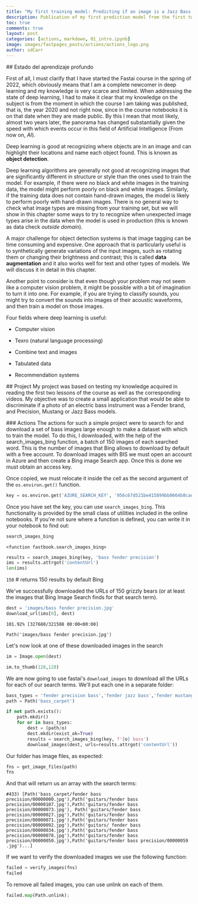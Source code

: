 ```yaml
---
title: "My first training model: Predicting if an image is a Jazz Bass, Precision or Mustang bass."
description: Publication of my first prediction model from the first two lessons of the Fastai course.
toc: true
comments: true
layout: post
categories: [actions, markdown, 01_intro.ipynb]
image: images/fastpages_posts/actions/actions_logo.png
author: sdCarr
---
```


## Estado del aprendizaje profundo 

First of all, I must clarify that I have started the Fastai course in the spring of 2022, which obviously means that I am a complete newcomer in deep learning and my knowledge is very scarce and limited.
When addressing the state of deep learning, I had to make it clear that my knowledge on the subject is from the moment in which the course I am taking was published, that is, the year 2020 and not right now, since in the course notebooks it is on that date when they are made public. By this I mean that most likely, almost two years later, the panorama has changed substantially given the speed with which events occur in this field of Artificial Intelligence (From now on, *AI*).

Deep learning is good at recognizing where objects are in an image and can highlight their locations and name each object found. This is known as **object detection**.

Deep learning algorithms are generally not good at recognizing images that are significantly different in structure or style than the ones used to train the model. For example, if there were no black and white images in the training data, the model might perform poorly on black and white images. Similarly, if the training data does not contain hand-drawn images, the model is likely to perform poorly with hand-drawn images. There is no general way to check what image types are missing from your training set, but we will show in this chapter some ways to try to recognize when unexpected image types arise in the data when the model is used in production (this is known as data check *outside domain*).

A major challenge for object detection systems is that image tagging can be time consuming and expensive. One approach that is particularly useful is to synthetically generate variations of the input images, such as rotating them or changing their brightness and contrast; this is called **data augmentation** and it also works well for text and other types of models. We will discuss it in detail in this chapter.

Another point to consider is that even though your problem may not seem like a computer vision problem, it might be possible with a bit of imagination to turn it into one. For example, if you are trying to classify sounds, you might try to convert the sounds into images of their acoustic waveforms, and then train a model on those images.

Four fields where deep learning is useful:

- Computer vision
  
- Texro (natural language processing)
  
- Combine text and images
  
- Tabulated data
  
- Recommendation systems

## Project
My project was based on testing my knowledge acquired in reading the first two lessons of the course as well as the corresponding videos.
My objective was to create a small application that would be able to discriminate if a photo of an electric bass instrument was a Fender brand, and Precision, Mustang or Jazz Bass models.

### Actions
The actions for such a simple project were to search for and download a set of bass images large enough to make a dataset with which to train the model.
To do this, I downloaded, with the help of the search_images_bing function, a batch of 150 images of each searched word. This is the number of images that Bing allows to download by default with a free account.
To download images with BIS we must open an account in Azure and then create a Bing image Search app. Once this is done we must obtain an access key.

Once copied, we must relocate it inside the cell as the second argument of the `os.environ.get()` function.

```python
key = os.environ.get('AZURE_SEARCH_KEY', '956c67d521be415899bb0664b8cad97a')
```

Once you have set the key, you can use `search_images_bing`. This functionality is provided by the small class of utilities included in the online notebooks. If you're not sure where a function is defined, you can write it in your notebook to find out:

```python
search_images_bing
```

`<function fastbook.search_images_bing>`

```python
results = search_images_bing(key, 'bass fender precision')
ims = results.attrgot('contentUrl')
len(ims)
```

`150` # returns 150 results by default Bing

We've successfully downloaded the URLs of 150 grizzly bears (or at least the images that Bing Image Search finds for that search term).

```python
dest = 'images/bass fender precision.jpg'
download_url(ims[0], dest)
```

`101.92% [327680/321508 00:00<00:00]`

`Path('images/bass fender precision.jpg')`

Let's now look at one of these downloaded images in the search

```python
im = Image.open(dest)

im.to_thumb(128,128)
```

We are now going to use fastai's `download_images` to download all the URLs for each of our search terms. We'll put each one in a separate folder:

```python
bass_types = 'fender precision bass','fender jazz bass','fender mustang bass'
path = Path('bass_carpet')
```

```python
if not path.exists():
    path.mkdir()
    for or in bass_types:
        dest = (path/o)
        dest.mkdir(exist_ok=True)
        results = search_images_bing(key, f'{o} bass')
        download_images(dest, urls=results.attrgot('contentUrl'))
```

Our folder has image files, as expected:

```python
fns = get_image_files(path)
fns
```

And that will return us an array with the search terms:

`#433) [Path('bass_carpet/fender bass precision/00000000.jpg'),Path('guitars/fender bass precision/00000107.jpg'),Path('guitars/fender bass precision/00000073.jpg'), Path('guitars/fender bass precision/00000027.jpg'),Path('guitars/fender bass precision/00000071.jpg'),Path('guitars/fender bass precision/00000092.jpg'),Path('guitars/ fender bass precision/00000034.jpg'),Path('guitars/fender bass precision/00000078.jpg'),Path('guitars/fender bass precision/00000050.jpg'),Path('guitars/fender bass precision/00000059 .jpg')...]`

If we want to verify the downloaded images we use the following function:

```python
failed = verify_images(fns)
failed
```

To remove all failed images, you can use unlink on each of them.

```python
failed.map(Path.unlink);
```
